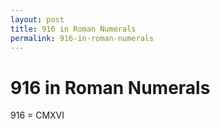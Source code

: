 ```yaml
---
layout: post
title: 916 in Roman Numerals
permalink: 916-in-roman-numerals
---
```


# 916 in Roman Numerals

916 = CMXVI
